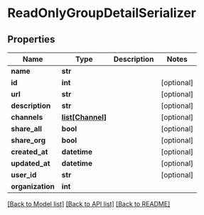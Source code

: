 # ReadOnlyGroupDetailSerializer

## Properties
Name | Type | Description | Notes
------------ | ------------- | ------------- | -------------
**name** | **str** |  | 
**id** | **int** |  | [optional] 
**url** | **str** |  | [optional] 
**description** | **str** |  | [optional] 
**channels** | [**list[Channel]**](Channel.md) |  | [optional] 
**share_all** | **bool** |  | [optional] 
**share_org** | **bool** |  | [optional] 
**created_at** | **datetime** |  | [optional] 
**updated_at** | **datetime** |  | [optional] 
**user_id** | **str** |  | [optional] 
**organization** | **int** |  | 

[[Back to Model list]](../README.md#documentation-for-models) [[Back to API list]](../README.md#documentation-for-api-endpoints) [[Back to README]](../README.md)


